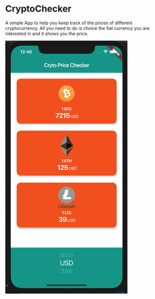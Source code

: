 
# CryptoChecker

A simple App to help you keep track of the prices of different cryptocurrency. 
All you need to do is choice the fiat currency you are interested in and it shows you the price.

![screenshot](https://github.com/clemkofi/cryptochecker/blob/master/images/screenshot.png)
